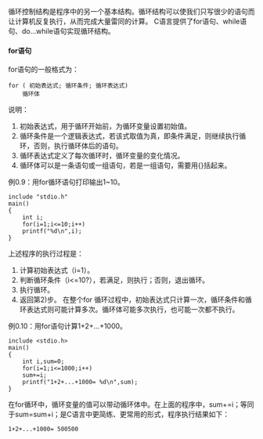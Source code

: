循环控制结构是程序中的另一个基本结构。循环结构可以使我们只写很少的语句而让计算机反复执行，从而完成大量雷同的计算。
C语言提供了for语句、while语句、do…while语句实现循环结构。

#### for语句

for语句的一般格式为：

```  
for ( 初始表达式; 循环条件; 循环表达式)
	循环体
```
说明：
1. 初始表达式，用于循环开始前，为循环变量设置初始值。
2. 循环条件是一个逻辑表达式，若该式取值为真，即条件满足，则继续执行循环，否则，执行循环体后的语句。
3. 循环表达式定义了每次循环时，循环变量的变化情况。
4. 循环体可以是一条语句或一组语句，若是一组语句，需要用{}括起来。

例0.9：用for循环语句打印输出1~10。

```  
include "stdio.h"
main()
{
	int i;
	for(i=1;i<=10;i++)
	printf("%d\n",i);
}
```

上述程序的执行过程是：

1. 计算初始表达式（i=1）。
2. 判断循环条件（i<=10?），若满足，则执行；否则，退出循环。
3. 执行循环。
4. 返回第2)步。
在整个for 循环过程中，初始表达式只计算一次，循环条件和循环表达式则可能计算多次。循环体可能多次执行，也可能一次都不执行。

例0.10：用for语句计算1+2+…+1000。

```  
include <stdio.h>
main()
{
	int i,sum=0;
	for(i=1;i<=1000;i++)
	sum+=i;
	printf("1+2+...+1000= %d\n",sum);
}
```

在for循环中，循环变量的值可以带动循环体中。在上面的程序中，sum+=i；等同于sum=sum+i；是C语言中更简练、更常用的形式，程序执行结果如下：

```  
1+2+...+1000= 500500
```
